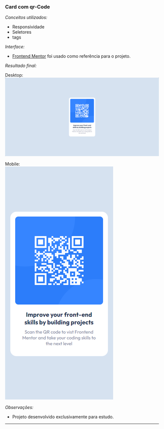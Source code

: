 ### Card com qr-Code

*Conceitos utilizados:*

- Responsividade
- Seletores
- tags

*Interface:*

- <a href="https://www.frontendmentor.io/challenges/qr-code-component-iux_sIO_H">Frontend Mentor</a> foi usado como referência para o projeto.

*Resultado final:*

Desktop:
</br>
<img src="./Resultado/desktop.png" alt="desktop-image">

Mobile:
</br>
<img src="./Resultado/mobile.png" alt="mobile-img">

*Observações:*

- Projeto desenvolvido exclusivamente para estudo.

---
